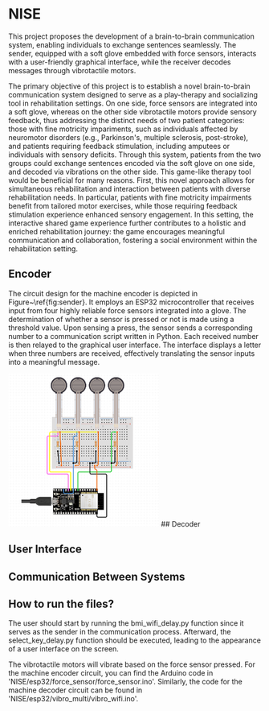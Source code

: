 # NISE

This project proposes the development of a brain-to-brain communication system, enabling individuals to exchange sentences seamlessly. 
The sender, equipped with a soft glove embedded with force sensors, interacts with a user-friendly graphical interface, while the receiver decodes messages through vibrotactile motors.

The primary objective of this project is to establish a novel brain-to-brain communication system designed to serve as a play-therapy and socializing tool in rehabilitation settings. 
On one side, force sensors are integrated into a soft glove, whereas on the other side vibrotactile motors provide sensory feedback, 
thus addressing the distinct needs of two patient categories: those with fine motricity impariments, such as individuals affected by neuromotor disorders 
(e.g., Parkinson's, multiple sclerosis, post-stroke), and patients requiring feedback stimulation, including amputees or individuals with sensory deficits. 
Through this system, patients from the two groups could exchange sentences encoded via the soft glove on one side, and decoded via vibrations on the other side. 
This game-like therapy tool would be beneficial for many reasons. First, this novel approach allows for simultaneous rehabilitation and interaction between patients with diverse rehabilitation needs. 
In particular, patients with fine motricity impairments benefit from tailored motor exercises, while those requiring feedback stimulation experience enhanced sensory engagement. 
In this setting, the interactive shared game experience further contributes to a holistic and enriched rehabilitation journey: the game encourages meaningful communication and collaboration, 
fostering a social environment within the rehabilitation setting.


## Encoder
The circuit design for the machine encoder is depicted in Figure~\ref{fig:sender}. 
It employs an ESP32 microcontroller that receives input from four highly reliable force sensors integrated into a glove. 
The determination of whether a sensor is pressed or not is made using a threshold value. Upon sensing a press, 
the sensor sends a corresponding number to a communication script written in Python. Each received number is then relayed to the graphical user interface. 
The interface displays a letter when three numbers are received, effectively translating the sensor inputs into a meaningful message.

<img src="figures/Sender.png" alt="Figure 1: Circuit design of the machine encoder" width="300">
## Decoder

## User Interface

## Communication Between Systems


## How to run the files?

The user should start by running the bmi_wifi_delay.py function since it serves as the sender in the communication process. Afterward, the select_key_delay.py function should be executed, leading to the appearance of a user interface on the screen.

The vibrotactile motors will vibrate based on the force sensor pressed. For the machine encoder circuit, you can find the Arduino code in 'NISE/esp32/force_sensor/force_sensor.ino'. 
Similarly, the code for the machine decoder circuit can be found in 'NISE/esp32/vibro_multi/vibro_wifi.ino'.
